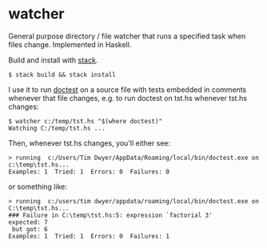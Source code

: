 # watcher
General purpose directory / file watcher that runs a specified task when files change.  Implemented in Haskell.

Build and install with [stack](https://docs.haskellstack.org/en/stable/README/).
```
$ stack build && stack install
```
I use it to run [doctest](https://github.com/sol/doctest) on a source file with tests embedded in comments whenever that file changes,
e.g. to run doctest on tst.hs whenever tst.hs changes:
```
$ watcher c:/temp/tst.hs "$(where doctest)"
Watching C:/temp/tst.hs ...
```
Then, whenever tst.hs changes, you'll either see:
```
> running  c:/Users/Tim Dwyer/AppData/Roaming/local/bin/doctest.exe on c:\temp\tst.hs...
Examples: 1  Tried: 1  Errors: 0  Failures: 0
```
or something like:
```
> running  c:/users/tim dwyer/appdata/roaming/local/bin/doctest.exe on C:\temp\tst.hs...
### Failure in C:\temp\tst.hs:5: expression `factorial 3'
expected: 7
 but got: 6
Examples: 1  Tried: 1  Errors: 0  Failures: 1
```
